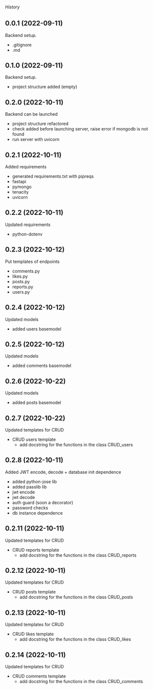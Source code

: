 ###### History

## 0.0.1 (2022-09-11)
Backend setup.
* .gitignore
* .md

## 0.1.0 (2022-09-11)
Backend setup.
* project structure added (empty)

## 0.2.0 (2022-10-11)
Backend can be launched
* project structure refactored
* check added before launching server, raise error if mongodb is not found
* run server with uvicorn

## 0.2.1 (2022-10-11)
Added requirements
* generated requirements.txt with pipreqs
* fastapi
* pymongo
* tenacity
* uvicorn

## 0.2.2 (2022-10-11)
Updated requirements
* python-dotenv

## 0.2.3 (2022-10-12)
Put templates of endpoints
* comments.py
* likes.py
* posts.py 
* reports.py
* users.py

## 0.2.4 (2022-10-12)
Updated models
* added users basemodel

## 0.2.5 (2022-10-12)
Updated models
* added comments basemodel

## 0.2.6 (2022-10-22)
Updated models
* added posts basemodel

## 0.2.7 (2022-10-22)
Updated templates for CRUD
* CRUD users template
    * add docstring for the functions in the class CRUD_users

## 0.2.8 (2022-10-11)
Added JWT encode, decode + database init dependence
* added python-jose lib
* added passlib lib
* jwt encode
* jwt decode
* auth guard (soon a decorator)
* password checks
* db instance dependence

## 0.2.11 (2022-10-11)
Updated templates for CRUD
* CRUD reports template
    * add docstring for the functions in the class CRUD_reports

## 0.2.12 (2022-10-11)
Updated templates for CRUD
* CRUD posts template
    * add docstring for the functions in the class CRUD_posts

## 0.2.13 (2022-10-11)
Updated templates for CRUD
* CRUD likes template
    * add docstring for the functions in the class CRUD_likes

## 0.2.14 (2022-10-11)
Updated templates for CRUD
* CRUD comments template
    * add docstring for the functions in the class CRUD_comments




